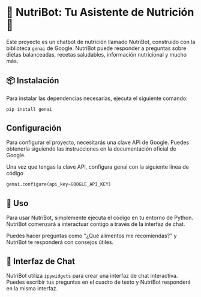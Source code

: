 # 🥦 NutriBot: Tu Asistente de Nutrición 🥦

Este proyecto es un chatbot de nutrición llamado NutriBot, construido con la biblioteca `genai` de Google. NutriBot puede responder a preguntas sobre dietas balanceadas, recetas saludables, información nutricional y mucho más.

## 📦 Instalación

Para instalar las dependencias necesarias, ejecuta el siguiente comando:

```bash
pip install genai
```

## Configuración
Para configurar el proyecto, necesitarás una clave API de Google. Puedes obtenerla siguiendo las instrucciones en la documentación oficial de Google.

Una vez que tengas la clave API, configura genai con la siguiente línea de código

```python
genai.configure(api_key=GOOGLE_API_KEY)
```

## 🚀 Uso

Para usar NutriBot, simplemente ejecuta el código en tu entorno de Python. NutriBot comenzará a interactuar contigo a través de la interfaz de chat.

Puedes hacer preguntas como "¿Qué alimentos me recomiendas?" y NutriBot te responderá con consejos útiles.

## 💬 Interfaz de Chat

NutriBot utiliza `ipywidgets` para crear una interfaz de chat interactiva. Puedes escribir tus preguntas en el cuadro de texto y NutriBot responderá en la misma interfaz.

